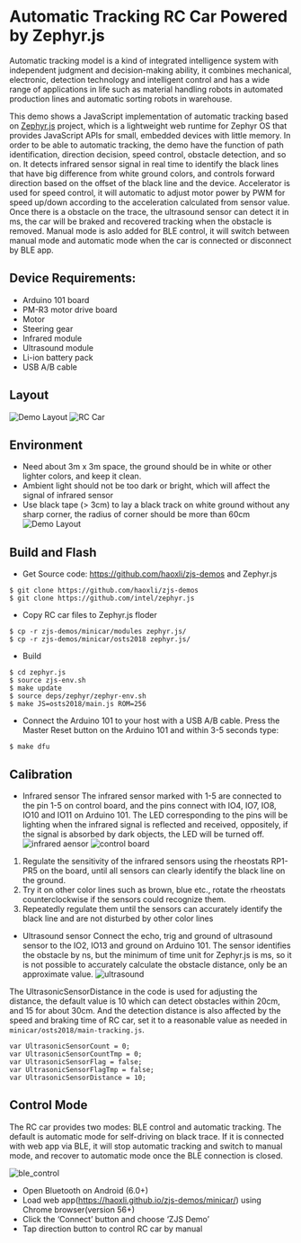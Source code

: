 # Automatic Tracking RC Car Powered by Zephyr.js
Automatic tracking model is a kind of integrated intelligence system with independent judgment and decision-making ability, it combines mechanical, electronic, detection technology and intelligent control and has a wide range of applications in life such as material handling robots in automated production lines and automatic sorting robots in warehouse. 

This demo shows a JavaScript implementation of automatic tracking based on [Zephyr.js](https://github.com/01org/zephyr.js/tree/master) project, which is a lightweight web runtime for Zephyr OS that provides JavaScript APIs for small, embedded devices with little memory. In order to be able to automatic tracking, the demo have the function of path identification, direction decision, speed control, obstacle detection, and so on. It detects infrared sensor signal in real time to identify the black lines that have big difference from white ground colors, and controls forward direction based on the offset of the black line and the device. Accelerator is used for speed control, it will automatic to adjust motor power by PWM for speed up/down according to the acceleration calculated from sensor value. Once there is a obstacle on the trace, the ultrasound sensor can detect it in ms, the car will be braked and recovered tracking when the obstacle is removed. Manual mode is aslo added for BLE control, it will switch between manual mode and automatic mode when the car is connected or disconnect by BLE app.


## Device Requirements:
- Arduino 101 board
- PM-R3 motor drive board
-	Motor
-	Steering gear
-	Infrared module
-	Ultrasound module
-	Li-ion battery pack
- USB A/B cable

## Layout
![Demo Layout](../layout/layout.png)
![RC Car](../images/rc_car.png)

## Environment
-	Need about 3m x 3m space, the ground should be in white or other lighter colors, and keep it clean.
-	Ambient light should not be too dark or bright, which will affect the signal of infrared sensor 
-	Use black tape (> 3cm) to lay a black track on white ground without any sharp corner, the radius of corner should be more than 60cm
![Demo Layout](../images/black_trace.png)

## Build and Flash
- Get Source code: https://github.com/haoxli/zjs-demos and Zephyr.js
```
$ git clone https://github.com/haoxli/zjs-demos
$ git clone https://github.com/intel/zephyr.js
```
- Copy RC car files to Zephyr.js floder
```
$ cp -r zjs-demos/minicar/modules zephyr.js/
$ cp -r zjs-demos/minicar/osts2018 zephyr.js/
```
- Build
```
$ cd zephyr.js
$ source zjs-env.sh
$ make update
$ source deps/zephyr/zephyr-env.sh
$ make JS=osts2018/main.js ROM=256
```
- Connect the Arduino 101 to your host with a USB A/B cable. Press the Master Reset button on the Arduino 101 and within 3-5 seconds type:
```
$ make dfu
```

## Calibration
-	Infrared sensor
The infrared sensor marked with 1-5 are connected to the pin 1-5 on control board, and the pins connect with IO4, IO7, IO8, IO10 and IO11 on Arduino 101. The LED corresponding to the pins will be lighting when the infrared signal is reflected and received, oppositely, if the signal is absorbed by dark objects, the LED will be turned off.
![infrared aensor](../images/infrared_sensor.png)
![control board](../images/control_board_for_infrared_sensor.png)

1. Regulate the sensitivity of the infrared sensors using the rheostats RP1-PR5 on the board, until all sensors can clearly identify the black line on the ground.
2. Try it on other color lines such as brown, blue etc., rotate the rheostats counterclockwise if the sensors could recognize them.
3. Repeatedly regulate them until the sensors can accurately identify the black line and are not disturbed by other color lines

- Ultrasound sensor
Connect the echo, trig and ground of ultrasound sensor to the IO2, IO13 and ground on Arduino 101. The sensor identifies the obstacle by ns, but the minimum of time unit for Zephyr.js is ms, so it is not possible to accurately calculate the obstacle distance, only be an approximate value.
![ultrasound](../images/ultrasound.png)

The UltrasonicSensorDistance in the code is used for adjusting the distance, the default value is 10 which can detect obstacles within 20cm, and 15 for about 30cm. And the detection distance is also affected by the speed and braking time of RC car, set it to a reasonable value as needed in `minicar/osts2018/main-tracking.js`.
```
var UltrasonicSensorCount = 0;
var UltrasonicSensorCountTmp = 0;
var UltrasonicSensorFlag = false;
var UltrasonicSensorFlagTmp = false;
var UltrasonicSensorDistance = 10;
```

## Control Mode 
The RC car provides two modes: BLE control and automatic tracking. The default is automatic mode for self-driving on black trace. If it is connected with web app via BLE, it will stop automatic tracking and switch to manual mode, and recover to automatic mode once the BLE connection is closed. 

![ble_control](../images/ble_control.png)

- Open Bluetooth on Android (6.0+)
- Load web app(https://haoxli.github.io/zjs-demos/minicar/) using Chrome browser(version 56+) 
- Click the ‘Connect’ button and choose ‘ZJS Demo’
- Tap direction button to control RC car by manual 


